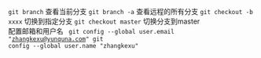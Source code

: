 <code>git branch</code> 查看当前分支
<code>git branch -a</code> 查看远程的所有分支
<code>git checkout -b xxxx</code> 切换到指定分支
<code>git checkout master</code> 切换分支到master  
配置邮箱和用户名
<code>
git config --global user.email "zhangkexu@yunquna.com"
git config --global user.name "zhangkexu"
</code>